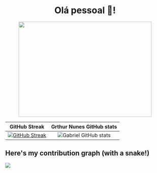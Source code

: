 <h1 align="center">
  Olá pessoal 👋!
</h1>
 
 <p align="center">
<img align="center" width="420" height="300" src="https://user-images.githubusercontent.com/63877012/187077008-12266686-3779-40ea-afc7-27013c238e2c.png">
<p/>
 

GitHub Streak             |  Grthur Nunes GitHub stats
:-------------------------:|:-------------------------:
 [![GitHub Streak](https://github-readme-streak-stats.herokuapp.com?user=Gabrielcefetzada&theme=synthwave&hide_border=true)](https://git.io/streak-stats) | ![Gabriel GitHub stats](https://github-readme-stats.vercel.app/api?username=Gabrielcefetzada&show_icons=true&count_private=true&theme=dracula)

## Here's my contribution graph (with a snake!)
<img src="https://github.com/Gabrielcefetzada/Gabrielcefetzada/blob/output/github-contribution-grid-snake.svg">
</p>

